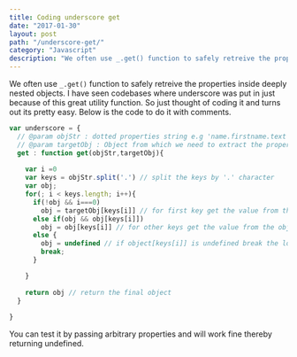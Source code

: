 ```yaml
---
title: Coding underscore get
date: "2017-01-30"
layout: post
path: "/underscore-get/"
category: "Javascript"
description: "We often use _.get() function to safely retreive the properties inside deeply nested objects. I have seen codebases where underscore was put in just because of this great utility function. So just thought of coding it and turns out its pretty easy and fun."
---
```



We often use ```_.get()``` function to safely retreive the properties inside deeply nested objects. I have seen codebases where underscore was put in just because of this great utility function. So just thought of coding it and turns out its pretty easy. Below is the code to do it with comments.

```js
var underscore = {
  // @param objStr : dotted properties string e.g 'name.firstname.text'
  // @param targetObj : Object from which we need to extract the properties
  get : function get(objStr,targetObj){
  
    var i =0
    var keys = objStr.split('.') // split the keys by '.' character
    var obj;
    for(; i < keys.length; i++){
      if(!obj && i===0)
        obj = targetObj[keys[i]] // for first key get the value from the object
      else if(obj && obj[keys[i]])
        obj = obj[keys[i]] // for other keys get the value from the object formed so far
      else {
        obj = undefined // if object[keys[i]] is undefined break the loop as going ahead script will throw error as undefined[undefined] is error
        break;
      }

    }
  
    return obj // return the final object
  }
  
}
```

You can test it by passing arbitrary properties and will work fine thereby returning undefined.